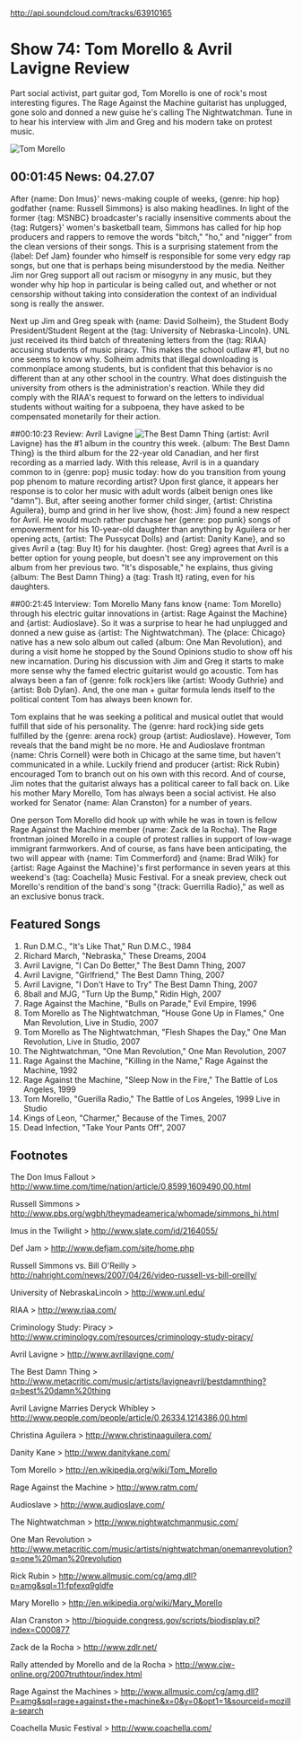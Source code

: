 

http://api.soundcloud.com/tracks/63910165

# Show 74: Tom Morello & Avril Lavigne Review
Part social activist, part guitar god, Tom Morello is one of rock's most interesting figures. The Rage Against the Machine guitarist has unplugged, gone solo and donned a new guise he's calling The Nightwatchman. Tune in to hear his interview with Jim and Greg and his modern take on protest music.

![Tom Morello](http://static.soundopinions.org/images/2007/morello.png)

## 00:01:45 News: 04.27.07
After {name: Don Imus}' news-making couple of weeks, {genre: hip hop} godfather {name: Russell Simmons} is also making headlines. In light of the former {tag: MSNBC} broadcaster's racially insensitive comments about the {tag: Rutgers}' women's basketball team, Simmons has called for hip hop producers and rappers to remove the words "bitch," "ho," and "nigger" from the clean versions of their songs. This is a surprising statement from the {label: Def Jam} founder who himself is responsible for some very edgy rap songs, but one that is perhaps being misunderstood by the media. Neither Jim nor Greg support all out racism or misogyny in any music, but they wonder why hip hop in particular is being called out, and whether or not censorship without taking into consideration the context of an individual song is really the answer.

Next up Jim and Greg speak with {name: David Solheim}, the Student Body President/Student Regent at the {tag: University of Nebraska-Lincoln}. UNL just received its third batch of threatening letters from the {tag: RIAA} accusing students of music piracy. This makes the school outlaw #1, but no one seems to know why. Solheim admits that illegal downloading is commonplace among students, but is confident that this behavior is no different than at any other school in the country. What does distinguish the university from others is the administration's reaction. While they did comply with the RIAA's request to forward on the letters to individual students without waiting for a subpoena, they have asked to be compensated monetarily for their action.

##00:10:23 Review: Avril Lavigne
![The Best Damn Thing](http://is1.mzstatic.com/image/thumb/Music/v4/57/f4/e4/57f4e4cd-99dd-797f-a37b-d9bac0524328/source/600x600bb.jpg "459885/250786798")
{artist: Avril Lavigne} has the #1 album in the country this week. {album: The Best Damn Thing} is the third album for the 22-year old Canadian, and her first recording as a married lady. With this release, Avril is in a quandary common to in {genre: pop} music today: how do you transition from young pop phenom to mature recording artist? Upon first glance, it appears her response is to color her music with adult words (albeit benign ones like "damn"). But, after seeing another former child singer, {artist: Christina Aguilera}, bump and grind in her live show, {host: Jim} found a new respect for Avril. He would much rather purchase her {genre: pop punk} songs of empowerment for his 10-year-old daughter than anything by Aguilera or her opening acts, {artist: The Pussycat Dolls} and {artist: Danity Kane}, and so gives Avril a {tag: Buy It} for his daughter. {host: Greg} agrees that Avril is a better option for young people, but doesn't see any improvement on this album from her previous two. "It's disposable," he explains, thus giving {album: The Best Damn Thing} a {tag: Trash It} rating, even for his daughters.

##00:21:45 Interview: Tom Morello
Many fans know {name: Tom Morello} through his electric guitar innovations in {artist: Rage Against the Machine} and {artist: Audioslave}. So it was a surprise to hear he had unplugged and donned a new guise as {artist: The Nightwatchman}. The {place: Chicago} native has a new solo album out called {album: One Man Revolution}, and during a visit home he stopped by the Sound Opinions studio to show off his new incarnation. During his discussion with Jim and Greg it starts to make more sense why the famed electric guitarist would go acoustic. Tom has always been a fan of {genre: folk rock}ers like {artist: Woody Guthrie} and {artist: Bob Dylan}. And, the one man + guitar formula lends itself to the political content Tom has always been known for.

Tom explains that he was seeking a political and musical outlet that would fulfill that side of his personality. The {genre: hard rock}ing side gets fulfilled by the {genre: arena rock} group {artist: Audioslave}. However, Tom reveals that the band might be no more. He and Audioslave frontman {name: Chris Cornell} were both in Chicago at the same time, but haven't communicated in a while. Luckily friend and producer {artist: Rick Rubin} encouraged Tom to branch out on his own with this record. And of course, Jim notes that the guitarist always has a political career to fall back on. Like his mother Mary Morello, Tom has always been a social activist. He also worked for Senator {name: Alan Cranston} for a number of years.

One person Tom Morello did hook up with while he was in town is fellow Rage Against the Machine member {name: Zack de la Rocha}. The Rage frontman joined Morello in a couple of protest rallies in support of low-wage immigrant farmworkers. And of course, as fans have been anticipating, the two will appear with {name: Tim Commerford} and {name: Brad Wilk} for {artist: Rage Against the Machine}'s first performance in seven years at this weekend's {tag: Coachella} Music Festival. For a sneak preview, check out Morello's rendition of the band's song "{track: Guerrilla Radio}," as well as an exclusive bonus track.

## Featured Songs
1. Run D.M.C., "It's Like That," Run D.M.C., 1984
2. Richard March, "Nebraska," These Dreams, 2004
3. Avril Lavigne, "I Can Do Better," The Best Damn Thing, 2007
4. Avril Lavigne, "Girlfriend," The Best Damn Thing, 2007
5. Avril Lavigne, "I Don't Have to Try" The Best Damn Thing, 2007
6. 8ball and MJG, "Turn Up the Bump," Ridin High, 2007
7. Rage Against the Machine, "Bulls on Parade," Evil Empire, 1996
8. Tom Morello as The Nightwatchman, "House Gone Up in Flames," One Man Revolution, Live in Studio, 2007
9. Tom Morello as The Nightwatchman, "Flesh Shapes the Day," One Man Revolution, Live in Studio, 2007
11. The Nightwatchman, "One Man Revolution," One Man Revolution, 2007
12. Rage Against the Machine, "Killing in the Name," Rage Against the Machine, 1992
13. Rage Against the Machine, "Sleep Now in the Fire," The Battle of Los Angeles, 1999
14. Tom Morello, "Guerilla Radio," The Battle of Los Angeles, 1999 Live in Studio
15. Kings of Leon, "Charmer," Because of the Times, 2007
16. Dead Infection, "Take Your Pants Off", 2007

## Footnotes
The Don Imus Fallout > http://www.time.com/time/nation/article/0,8599,1609490,00.html

Russell Simmons > http://www.pbs.org/wgbh/theymadeamerica/whomade/simmons_hi.html

Imus in the Twilight > http://www.slate.com/id/2164055/

Def Jam > http://www.defjam.com/site/home.php

Russell Simmons vs. Bill O'Reilly > http://nahright.com/news/2007/04/26/video-russell-vs-bill-oreilly/

University of NebraskaLincoln > http://www.unl.edu/

RIAA > http://www.riaa.com/

Criminology Study: Piracy > http://www.criminology.com/resources/criminology-study-piracy/

Avril Lavigne > http://www.avrillavigne.com/

The Best Damn Thing > http://www.metacritic.com/music/artists/lavigneavril/bestdamnthing?q=best%20damn%20thing

Avril Lavigne Marries Deryck Whibley > http://www.people.com/people/article/0,26334,1214386,00.html

Christina Aguilera > http://www.christinaaguilera.com/

Danity Kane > http://www.danitykane.com/

Tom Morello > http://en.wikipedia.org/wiki/Tom_Morello

Rage Against the Machine > http://www.ratm.com/

Audioslave > http://www.audioslave.com/

The Nightwatchman > http://www.nightwatchmanmusic.com/

One Man Revolution > http://www.metacritic.com/music/artists/nightwatchman/onemanrevolution?q=one%20man%20revolution

Rick Rubin > http://www.allmusic.com/cg/amg.dll?p=amg&sql=11:fpfexq9gldfe

Mary Morello > http://en.wikipedia.org/wiki/Mary_Morello

Alan Cranston > http://bioguide.congress.gov/scripts/biodisplay.pl?index=C000877

Zack de la Rocha > http://www.zdlr.net/

Rally attended by Morello and de la Rocha > http://www.ciw-online.org/2007truthtour/index.html

Rage Against the Machines > http://www.allmusic.com/cg/amg.dll?P=amg&sql=rage+against+the+machine&x=0&y=0&opt1=1&sourceid=mozilla-search

Coachella Music Festival > http://www.coachella.com/